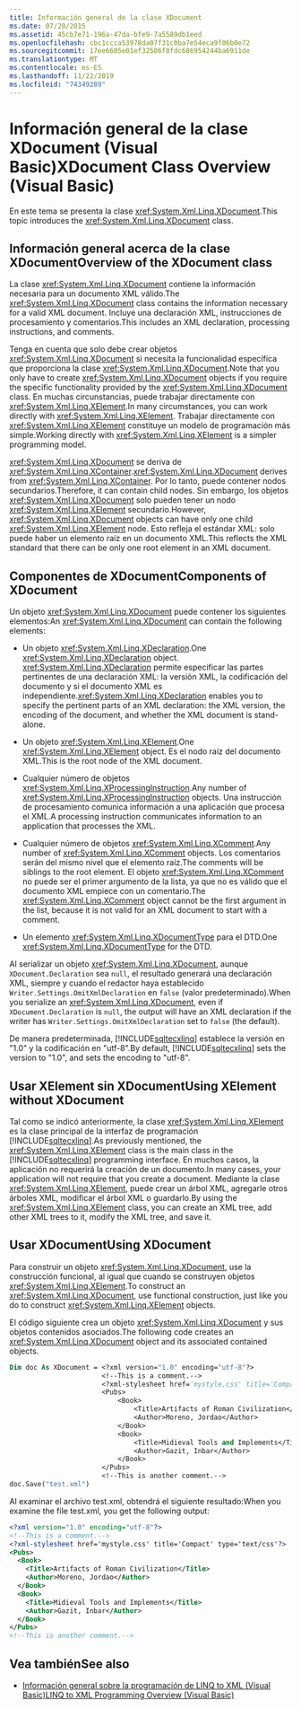 ```yaml
---
title: Información general de la clase XDocument
ms.date: 07/20/2015
ms.assetid: 45cb7e71-196a-47da-bfe9-7a5589db1eed
ms.openlocfilehash: cbc1ccca53978da07f31c0ba7e54eca9f06b0e72
ms.sourcegitcommit: 17ee6605e01ef32506f8fdc686954244ba6911de
ms.translationtype: MT
ms.contentlocale: es-ES
ms.lasthandoff: 11/22/2019
ms.locfileid: "74349289"
---
```

# <a name="xdocument-class-overview-visual-basic"></a><span data-ttu-id="fce9a-102">Información general de la clase XDocument (Visual Basic)</span><span class="sxs-lookup"><span data-stu-id="fce9a-102">XDocument Class Overview (Visual Basic)</span></span>
<span data-ttu-id="fce9a-103">En este tema se presenta la clase <xref:System.Xml.Linq.XDocument>.</span><span class="sxs-lookup"><span data-stu-id="fce9a-103">This topic introduces the <xref:System.Xml.Linq.XDocument> class.</span></span>  
  
## <a name="overview-of-the-xdocument-class"></a><span data-ttu-id="fce9a-104">Información general acerca de la clase XDocument</span><span class="sxs-lookup"><span data-stu-id="fce9a-104">Overview of the XDocument class</span></span>  
 <span data-ttu-id="fce9a-105">La clase <xref:System.Xml.Linq.XDocument> contiene la información necesaria para un documento XML válido.</span><span class="sxs-lookup"><span data-stu-id="fce9a-105">The <xref:System.Xml.Linq.XDocument> class contains the information necessary for a valid XML document.</span></span> <span data-ttu-id="fce9a-106">Incluye una declaración XML, instrucciones de procesamiento y comentarios.</span><span class="sxs-lookup"><span data-stu-id="fce9a-106">This includes an XML declaration, processing instructions, and comments.</span></span>  
  
 <span data-ttu-id="fce9a-107">Tenga en cuenta que solo debe crear objetos <xref:System.Xml.Linq.XDocument> si necesita la funcionalidad específica que proporciona la clase <xref:System.Xml.Linq.XDocument>.</span><span class="sxs-lookup"><span data-stu-id="fce9a-107">Note that you only have to create <xref:System.Xml.Linq.XDocument> objects if you require the specific functionality provided by the <xref:System.Xml.Linq.XDocument> class.</span></span> <span data-ttu-id="fce9a-108">En muchas circunstancias, puede trabajar directamente con <xref:System.Xml.Linq.XElement>.</span><span class="sxs-lookup"><span data-stu-id="fce9a-108">In many circumstances, you can work directly with <xref:System.Xml.Linq.XElement>.</span></span> <span data-ttu-id="fce9a-109">Trabajar directamente con <xref:System.Xml.Linq.XElement> constituye un modelo de programación más simple.</span><span class="sxs-lookup"><span data-stu-id="fce9a-109">Working directly with <xref:System.Xml.Linq.XElement> is a simpler programming model.</span></span>  
  
 <span data-ttu-id="fce9a-110"><xref:System.Xml.Linq.XDocument> se deriva de <xref:System.Xml.Linq.XContainer>.</span><span class="sxs-lookup"><span data-stu-id="fce9a-110"><xref:System.Xml.Linq.XDocument> derives from <xref:System.Xml.Linq.XContainer>.</span></span> <span data-ttu-id="fce9a-111">Por lo tanto, puede contener nodos secundarios.</span><span class="sxs-lookup"><span data-stu-id="fce9a-111">Therefore, it can contain child nodes.</span></span> <span data-ttu-id="fce9a-112">Sin embargo, los objetos <xref:System.Xml.Linq.XDocument> solo pueden tener un nodo <xref:System.Xml.Linq.XElement> secundario.</span><span class="sxs-lookup"><span data-stu-id="fce9a-112">However, <xref:System.Xml.Linq.XDocument> objects can have only one child <xref:System.Xml.Linq.XElement> node.</span></span> <span data-ttu-id="fce9a-113">Esto refleja el estándar XML: solo puede haber un elemento raíz en un documento XML.</span><span class="sxs-lookup"><span data-stu-id="fce9a-113">This reflects the XML standard that there can be only one root element in an XML document.</span></span>  
  
## <a name="components-of-xdocument"></a><span data-ttu-id="fce9a-114">Componentes de XDocument</span><span class="sxs-lookup"><span data-stu-id="fce9a-114">Components of XDocument</span></span>  
 <span data-ttu-id="fce9a-115">Un objeto <xref:System.Xml.Linq.XDocument> puede contener los siguientes elementos:</span><span class="sxs-lookup"><span data-stu-id="fce9a-115">An <xref:System.Xml.Linq.XDocument> can contain the following elements:</span></span>  
  
- <span data-ttu-id="fce9a-116">Un objeto <xref:System.Xml.Linq.XDeclaration>.</span><span class="sxs-lookup"><span data-stu-id="fce9a-116">One <xref:System.Xml.Linq.XDeclaration> object.</span></span> <span data-ttu-id="fce9a-117"><xref:System.Xml.Linq.XDeclaration> permite especificar las partes pertinentes de una declaración XML: la versión XML, la codificación del documento y si el documento XML es independiente.</span><span class="sxs-lookup"><span data-stu-id="fce9a-117"><xref:System.Xml.Linq.XDeclaration> enables you to specify the pertinent parts of an XML declaration: the XML version, the encoding of the document, and whether the XML document is stand-alone.</span></span>  
  
- <span data-ttu-id="fce9a-118">Un objeto <xref:System.Xml.Linq.XElement>.</span><span class="sxs-lookup"><span data-stu-id="fce9a-118">One <xref:System.Xml.Linq.XElement> object.</span></span> <span data-ttu-id="fce9a-119">Es el nodo raíz del documento XML.</span><span class="sxs-lookup"><span data-stu-id="fce9a-119">This is the root node of the XML document.</span></span>  
  
- <span data-ttu-id="fce9a-120">Cualquier número de objetos <xref:System.Xml.Linq.XProcessingInstruction>.</span><span class="sxs-lookup"><span data-stu-id="fce9a-120">Any number of <xref:System.Xml.Linq.XProcessingInstruction> objects.</span></span> <span data-ttu-id="fce9a-121">Una instrucción de procesamiento comunica información a una aplicación que procesa el XML.</span><span class="sxs-lookup"><span data-stu-id="fce9a-121">A processing instruction communicates information to an application that processes the XML.</span></span>  
  
- <span data-ttu-id="fce9a-122">Cualquier número de objetos <xref:System.Xml.Linq.XComment>.</span><span class="sxs-lookup"><span data-stu-id="fce9a-122">Any number of <xref:System.Xml.Linq.XComment> objects.</span></span> <span data-ttu-id="fce9a-123">Los comentarios serán del mismo nivel que el elemento raíz.</span><span class="sxs-lookup"><span data-stu-id="fce9a-123">The comments will be siblings to the root element.</span></span> <span data-ttu-id="fce9a-124">El objeto <xref:System.Xml.Linq.XComment> no puede ser el primer argumento de la lista, ya que no es válido que el documento XML empiece con un comentario.</span><span class="sxs-lookup"><span data-stu-id="fce9a-124">The <xref:System.Xml.Linq.XComment> object cannot be the first argument in the list, because it is not valid for an XML document to start with a comment.</span></span>  
  
- <span data-ttu-id="fce9a-125">Un elemento <xref:System.Xml.Linq.XDocumentType> para el DTD.</span><span class="sxs-lookup"><span data-stu-id="fce9a-125">One <xref:System.Xml.Linq.XDocumentType> for the DTD.</span></span>  
  
 <span data-ttu-id="fce9a-126">Al serializar un objeto <xref:System.Xml.Linq.XDocument>, aunque `XDocument.Declaration` sea `null`, el resultado generará una declaración XML, siempre y cuando el redactor haya establecido `Writer.Settings.OmitXmlDeclaration` en `false` (valor predeterminado).</span><span class="sxs-lookup"><span data-stu-id="fce9a-126">When you serialize an <xref:System.Xml.Linq.XDocument>, even if `XDocument.Declaration` is `null`, the output will have an XML declaration if the writer has `Writer.Settings.OmitXmlDeclaration` set to `false` (the default).</span></span>  
  
 <span data-ttu-id="fce9a-127">De manera predeterminada, [!INCLUDE[sqltecxlinq](~/includes/sqltecxlinq-md.md)] establece la versión en "1.0" y la codificación en "utf-8".</span><span class="sxs-lookup"><span data-stu-id="fce9a-127">By default, [!INCLUDE[sqltecxlinq](~/includes/sqltecxlinq-md.md)] sets the version to "1.0", and sets the encoding to "utf-8".</span></span>  
  
## <a name="using-xelement-without-xdocument"></a><span data-ttu-id="fce9a-128">Usar XElement sin XDocument</span><span class="sxs-lookup"><span data-stu-id="fce9a-128">Using XElement without XDocument</span></span>  
 <span data-ttu-id="fce9a-129">Tal como se indicó anteriormente, la clase <xref:System.Xml.Linq.XElement> es la clase principal de la interfaz de programación [!INCLUDE[sqltecxlinq](~/includes/sqltecxlinq-md.md)].</span><span class="sxs-lookup"><span data-stu-id="fce9a-129">As previously mentioned, the <xref:System.Xml.Linq.XElement> class is the main class in the [!INCLUDE[sqltecxlinq](~/includes/sqltecxlinq-md.md)] programming interface.</span></span> <span data-ttu-id="fce9a-130">En muchos casos, la aplicación no requerirá la creación de un documento.</span><span class="sxs-lookup"><span data-stu-id="fce9a-130">In many cases, your application will not require that you create a document.</span></span> <span data-ttu-id="fce9a-131">Mediante la clase <xref:System.Xml.Linq.XElement>, puede crear un árbol XML, agregarle otros árboles XML, modificar el árbol XML o guardarlo.</span><span class="sxs-lookup"><span data-stu-id="fce9a-131">By using the <xref:System.Xml.Linq.XElement> class, you can create an XML tree, add other XML trees to it, modify the XML tree, and save it.</span></span>  
  
## <a name="using-xdocument"></a><span data-ttu-id="fce9a-132">Usar XDocument</span><span class="sxs-lookup"><span data-stu-id="fce9a-132">Using XDocument</span></span>  
 <span data-ttu-id="fce9a-133">Para construir un objeto <xref:System.Xml.Linq.XDocument>, use la construcción funcional, al igual que cuando se construyen objetos <xref:System.Xml.Linq.XElement>.</span><span class="sxs-lookup"><span data-stu-id="fce9a-133">To construct an <xref:System.Xml.Linq.XDocument>, use functional construction, just like you do to construct <xref:System.Xml.Linq.XElement> objects.</span></span>  
  
 <span data-ttu-id="fce9a-134">El código siguiente crea un objeto <xref:System.Xml.Linq.XDocument> y sus objetos contenidos asociados.</span><span class="sxs-lookup"><span data-stu-id="fce9a-134">The following code creates an <xref:System.Xml.Linq.XDocument> object and its associated contained objects.</span></span>  
  
```vb  
Dim doc As XDocument = <?xml version="1.0" encoding="utf-8"?>  
                       <!--This is a comment.-->  
                       <?xml-stylesheet href='mystyle.css' title='Compact' type='text/css'?>  
                       <Pubs>  
                           <Book>  
                               <Title>Artifacts of Roman Civilization</Title>  
                               <Author>Moreno, Jordao</Author>  
                           </Book>  
                           <Book>  
                               <Title>Midieval Tools and Implements</Title>  
                               <Author>Gazit, Inbar</Author>  
                           </Book>  
                       </Pubs>  
                       <!--This is another comment.-->  
doc.Save("test.xml")  
```  
  
 <span data-ttu-id="fce9a-135">Al examinar el archivo test.xml, obtendrá el siguiente resultado:</span><span class="sxs-lookup"><span data-stu-id="fce9a-135">When you examine the file test.xml, you get the following output:</span></span>  
  
```xml  
<?xml version="1.0" encoding="utf-8"?>  
<!--This is a comment.-->  
<?xml-stylesheet href='mystyle.css' title='Compact' type='text/css'?>  
<Pubs>  
  <Book>  
    <Title>Artifacts of Roman Civilization</Title>  
    <Author>Moreno, Jordao</Author>  
  </Book>  
  <Book>  
    <Title>Midieval Tools and Implements</Title>  
    <Author>Gazit, Inbar</Author>  
  </Book>  
</Pubs>  
<!--This is another comment.-->  
```  
  
## <a name="see-also"></a><span data-ttu-id="fce9a-136">Vea también</span><span class="sxs-lookup"><span data-stu-id="fce9a-136">See also</span></span>

- [<span data-ttu-id="fce9a-137">Información general sobre la programación de LINQ to XML (Visual Basic)</span><span class="sxs-lookup"><span data-stu-id="fce9a-137">LINQ to XML Programming Overview (Visual Basic)</span></span>](../../../../visual-basic/programming-guide/concepts/linq/linq-to-xml-programming-overview.md)
